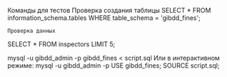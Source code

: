 Команды для тестов 
    Проверка создания таблицы
SELECT * FROM information_schema.tables 
WHERE table_schema = 'gibdd_fines';

    Проверка данных
SELECT * FROM inspectors LIMIT 5;

mysql -u gibdd_admin -p gibdd_fines < script.sql
    Или в интерактивном режиме:
mysql -u gibdd_admin -p
USE gibdd_fines;
SOURCE script.sql;
